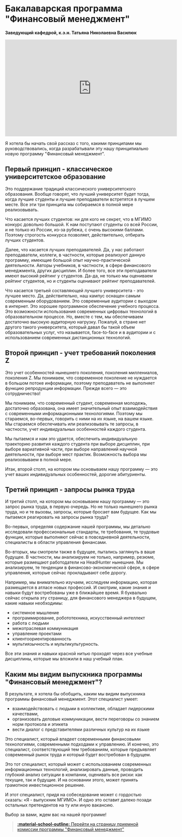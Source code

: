 # Бакалаварская программа "Финансовый менеджмент"

**Заведующий кафедрой, к.э.н. Татьяна Николаевна Василюк**

<iframe width="560" height="315" src="https://www.youtube.com/embed/3oimsczN9JY" frameborder="0" allow="accelerometer; autoplay; encrypted-media; gyroscope; picture-in-picture" allowfullscreen></iframe>

Я хотела бы начать свой рассказ с того, какими принципами мы руководствовались, когда разрабатывали эту нашу принципиально новую программу "Финансовый менеджмент".

## Первый принцип - классическое университетское образование

Это поддержание традиций классического университетского образования. Вообще говорят, что лучший университет будет тогда, когда лучшие студенты и лучшие преподаватели встретятся в лучшем месте. Все эти три принципа мы собираемся в полной мере реализовывать.

Что касается лучших студентов: ни для кого не секрет, что в МГИМО конкурс довольно большой. К нам поступают студенты со всей России, и не только из России, из-за рубежа, с очень высокими баллами. Поэтому строгость конкурса позволяет, действительно, отбирать лучших студентов. 

Далее, что касается лучших преподавателей. Да, у нас работают преподаватели, коллеги, в частности, которые реализуют данную программу, имеющие большой опыт научно-практической деятельности. Авторы учебников, в частности, в сфере финансового менеджмента, других дисциплин. И более того, все эти преподаватели имеют высокий рейтинг у студентов. Да-да, не только мы оцениваем рейтинг студентов, но и студенты оценивают рейтинг преподавателей. 

Что касается третьей составляющей лучшего университета - это лучшее место. Да, действительно, наш кампус оснащен самым современным оборудованием. Это современные аудитории с выходом в интернет. Это хорошее программное обеспечение учебного процесса. Это возможности использования современных цифровых технологий в образовательном процессе. Но, вместе с тем, мы обеспечиваем достаточно высокую аудиторную нагрузку. Пожалуй, в стране нет другого такого университета, который давал бы такой объем образовательных услуг, что называется, face-to-face и в аудитории и с использованием современных дистанционных технологий. 


## Второй принцип - учет требований поколения Z

Это учет особенностей нынешнего поколения, поколения миллениалов, поколения Z. Мы понимаем, что современное поколение не нуждается в большом потоке информации, поэтому преподаватель не выполняет функцию репродукции информации. Прежде всего — это сотрудничество! 

Мы понимаем, что современный студент, современная молодежь, достаточно образована, она имеет значительный опыт взаимодействия с современными информационными технологиями. Поэтому мы стараемся, во-первых, говорить с ними на их языке, на вашем языке. Мы стараемся обеспечивать или реализовывать те запросы, в частности, учет индивидуальных особенностей каждого студента. 

Мы пытаемся и нам это удается, обеспечить индивидуальную траекторию развития каждого студента при выборе дисциплин, при выборе вариативной части, при выборе направлений научной деятельности, при выборе мест практик. Возможность выбора мы реализовываем в полной мере. 

Итак, второй столп, на котором мы основываем нашу программу — это учет ваших индивидуальных особенностей, дорогие абитуриенты.

## Третий принцип - запросы рынка труда

И третий столп, на котором мы основываем нашу программу — это запрос рынка труда, в первую очередь. Но не только нынешнего рынка труда, но и те вызовы, запросы, которые бросает вам будущее. Как мы пытаемся реагировать на запросы рынка труда?

Во-первых, определяя содержание нашей программы, мы детально исследовали профессиональные стандарты, те требования, те трудовые функции, которые выполняют сейчас в повседневной деятельности, специалисты в области управления финансами.

Во-вторых, мы смотрели также в будущее, пытались заглянуть в ваше будущее. В частности, мы анализируем не только, например, резюме, которые размещают работодатели на HeadHunter нынешние. Мы анализируем, те тенденции в финансово-экономической сфере, в сфере управления, которые сейчас прокладывают себе дорогу. 

Например, мы внимательно изучаем, исследуем информацию, которая размещается в атласе новых профессий. И смотрим, какие знания и навыки будут востребованы уже в ближайшее время. Я буквально сейчас открыла эту страницу, для финансового менеджера в будущем, какие навыки необходимы:  

   - системное мышление 
   - программирование, робототехника, искусственный интеллект
   - работа с людьми 
   - межотраслевая коммуникация 
   - управление проектами
   - клиентоориентированность 
   - мультиязычность и мультикультурность.

Все эти знания и навыки красной нитью проходят через все учебные дисциплины, которые мы вложили в наш учебный план.


## Каким мы видим выпускника программы "Финансовый менеджмент"?

В результате, я хотела бы обобщить, каким мы видим выпускника программы финансовый менеджмент. Этот специалист умеет:

- взаимодействовать с людьми в коллективе, обладает лидерскими качествами, 
- организовать деловые коммуникации, вести переговоры со знанием норм протокола и этикета
- вести диалог с представителями различных культур на их языке

Это специалист, который владеет современными финансовыми технологиями, современными подходами к управлению. И конечно, это специалист, соответствующий тем требованиям, которые предъявляет современный рынок труда и который будет востребован в будущем. 

Это тот специалист, который может с использованием современных информационных технологий, анализировать данные, проводить глубокий анализ ситуации в компании, оценивать все риски: как текущие, так и будущие. И на основании этого, может принять грамотное инвестиционное решение.

И этот специалист, придя на собеседование может с гордостью сказать: «Я - выпускник МГИМО». И одно это оставит далеко позади остальных претендентов на ту или иную вакансию. 

Выбор за вами, ждем вас на нашей программе!

> [**:material-school-outline:** Перейти на страницу приемной комиссии программы "Финансовый менеджмент"](http://pk.odin.mgimo.ru/bakalavriat/fim.html)